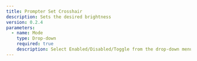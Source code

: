 ```yaml
---
title: Prompter Set Crosshair
description: Sets the desired brightness
version: 0.2.4
parameters:
  - name: Mode
    type: Drop-down
    required: true
    description: Select Enabled/Disabled/Toggle from the drop-down menu
---
```

